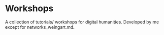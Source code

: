 # Workshops

A collection of tutorials/ workshops for digital humanities. Developed by me except for networks_weingart.md.
